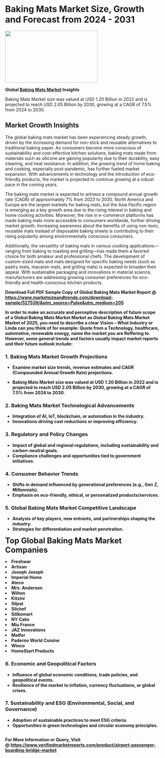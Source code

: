 <H1>Baking Mats Market Size, Growth and Forecast from 2024 - 2031</H1><img class="aligncenter size-medium wp-image-584254" src="https://thirdeyenews.in/wp-content/uploads/2024/09/Global-Market-Research-300x168.jpeg" alt="" width="300" height="168" /><p><strong>Global&nbsp;<a href="https://www.marketsizeandtrends.com/download-sample/527539/&amp;utm_source=Pulse&amp;utm_medium=205">Baking Mats Market</a> Insights</strong></p><p>Baking Mats Market size was valued at USD 1.20 Billion in 2022 and is projected to reach USD 2.05 Billion by 2030, growing at a CAGR of 7.5% from 2024 to 2030.</p><p><h2>Market Growth Insights</h2> <p>The global baking mats market has been experiencing steady growth, driven by the increasing demand for non-stick and reusable alternatives to traditional baking paper. As consumers become more conscious of sustainability and cost-effective kitchen solutions, baking mats made from materials such as silicone are gaining popularity due to their durability, easy cleaning, and heat resistance. In addition, the growing trend of home baking and cooking, especially post-pandemic, has further fueled market expansion. With advancements in technology and the introduction of eco-friendly products, the market is projected to continue growing at a robust pace in the coming years.</p> <p><strong></strong></p> <p>The baking mats market is expected to witness a compound annual growth rate (CAGR) of approximately 7% from 2023 to 2030. North America and Europe are the largest markets for baking mats, but the Asia Pacific region is emerging as a key growth area due to the rising interest in baking and home cooking activities. Moreover, the rise in e-commerce platforms has made baking mats more accessible to consumers worldwide, further driving market growth. Increasing awareness about the benefits of using non-toxic, reusable mats instead of disposable baking sheets is contributing to their rising popularity among environmentally conscious consumers.</p> <p>Additionally, the versatility of baking mats in various cooking applications—ranging from baking to roasting and grilling—has made them a favored choice for both amateur and professional chefs. The development of custom-sized mats and mats designed for specific baking needs (such as pastry mats, macaron mats, and grilling mats) is expected to broaden their appeal. With sustainable packaging and innovations in material science, manufacturers are addressing growing consumer preferences for eco-friendly and health-conscious kitchen products.</p> <p><strong></p><p><span class=""><strong>Download Full PDF Sample Copy of Global Baking Mats Market Report</strong> @ <a href="https://www.marketsizeandtrends.com/download-sample/527539/&amp;utm_source=Pulse&amp;utm_medium=205" target="_blank">https://www.marketsizeandtrends.com/download-sample/527539/&amp;utm_source=Pulse&amp;utm_medium=205</a></span></p><p>In order to make an accurate and perceptive description of future scope of a Global&nbsp;Baking Mats Market Market as Global&nbsp;Baking Mats Market Market of 2025, you need to describe a clear Vision &ndash; What Industry or Linda can you think of for example: Quote from a Technology, healthcare, automotive, renewable energy, name the market you are Reffering to. However, some general trends and factors usually impact market reports and their future outlook include:</p><h3>1.&nbsp;<strong>Baking Mats Market Growth Projections</strong></h3><ul><li>Examine market size trends, revenue estimates and CAGR (Compounded Annual Growth Rate) projections.</li><li><p>Baking Mats Market size was valued at USD 1.20 Billion in 2022 and is projected to reach USD 2.05 Billion by 2030, growing at a CAGR of 7.5% from 2024 to 2030.</p></li></ul><h3>2.&nbsp;<strong>Baking Mats Market Technological Advancements</strong></h3><ul><li>Integration of AI, IoT, blockchain, or automation in the industry.</li><li>Innovations driving cost reductions or improving efficiency.</li></ul><h3>3.&nbsp;<strong>Regulatory and Policy Changes</strong></h3><ul><li>Impact of global and regional regulations, including sustainability and carbon-neutral goals.</li><li>Compliance challenges and opportunities tied to government initiatives.</li></ul><h3>4.&nbsp;<strong>Consumer Behavior Trends</strong></h3><ul><li>Shifts in demand influenced by generational preferences (e.g., Gen Z, Millennials).</li><li>Emphasis on eco-friendly, ethical, or personalized products/services.</li></ul><h3>5.&nbsp;<strong>Global Baking Mats Market Competitive Landscape</strong></h3><ul><li>Analysis of key players, new entrants, and partnerships shaping the industry.</li><li>Strategies for differentiation and market penetration.</li></ul><p data-pm-slice="1 1 []"><span style="color: inherit; font-family: inherit; font-size: 25px;">Top Global Baking Mats Market Companies</span></p><div class="" data-test-id=""><p><li>Freshwar</li><li> Artisan</li><li> Joseph Joseph</li><li> Imperial Home</li><li> Ateco</li><li> Mrs. Anderson</li><li> Wilton</li><li> Kitzini</li><li> Silpat</li><li> Silchef</li><li> Silikomart</li><li> NY Cake</li><li> Miu France</li><li> JAZ Innovations</li><li> Matfer</li><li> Paderno World Cuisine</li><li> Winco</li><li> HomeStart Products</li></p></div><h3>6.&nbsp;<strong>Economic and Geopolitical Factors</strong></h3><ul><li>Influence of global economic conditions, trade policies, and geopolitical events.</li><li>Resilience of the market to inflation, currency fluctuations, or global crises.</li></ul><h3>7.&nbsp;<strong>Sustainability and ESG (Environmental, Social, and Governance)</strong></h3><ul><li>Adoption of sustainable practices to meet ESG criteria.</li><li>Opportunities in green technologies and circular economy principles.</li></ul><h2><strong style="font-size: 14px;">For More Information or Query, Visit @&nbsp;</strong><a style="background-color: #ffffff; font-size: 14px;" href="https://www.marketsizeandtrends.com/report/baking-mats-market/" target="_blank">https://www.verifiedmarketreports.com/product/airport-passenger-boarding-bridge-market</a></h2>
